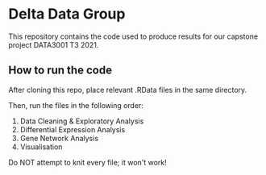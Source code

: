 # Delta Data Group 
This repository contains the code used to produce results for our capstone project DATA3001 T3 2021. 



## How to run the code
After cloning this repo, place relevant .RData files in the same directory. 

Then, run the files in the following order:
1. Data Cleaning & Exploratory Analysis
2. Differential Expression Analysis
3. Gene Network Analysis
4. Visualisation

Do NOT attempt to knit every file; it won't work!
